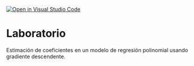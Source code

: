 [![Open in Visual Studio Code](https://classroom.github.com/assets/open-in-vscode-c66648af7eb3fe8bc4f294546bfd86ef473780cde1dea487d3c4ff354943c9ae.svg)](https://classroom.github.com/online_ide?assignment_repo_id=9164938&assignment_repo_type=AssignmentRepo)
# Laboratorio

Estimación de coeficientes en un modelo de regresión polinomial usando gradiente descendente.
